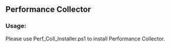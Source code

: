 <h2>Performance Collector</h2>
<h3>Usage:</h3>

Please use Perf_Coll_Installer.ps1 to install Performance Collector.
